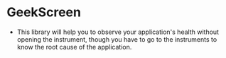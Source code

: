 # GeekScreen
- This library will help you to observe your application's health without opening the instrument, though you have to go to the instruments to know the root cause of the application.
